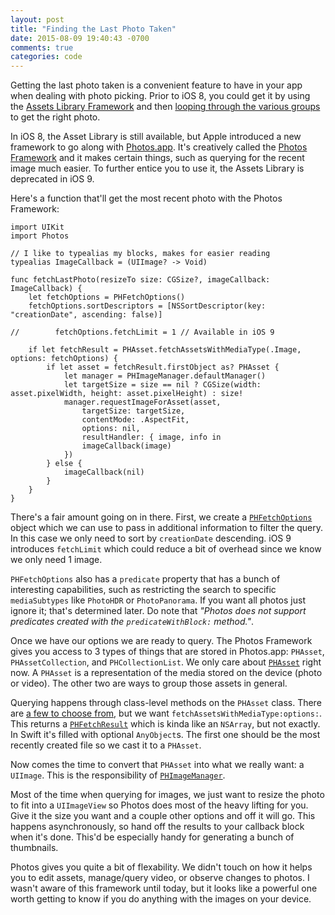 ```yaml
---
layout: post
title: "Finding the Last Photo Taken"
date: 2015-08-09 19:40:43 -0700
comments: true
categories: code
---
```


Getting the last photo taken is a convenient feature to have in your app when dealing with photo picking. Prior to iOS 8, you could get it by using the [Assets Library Framework](https://developer.apple.com/library/ios/documentation/AssetsLibrary/Reference/AssetsLibraryFramework/index.html#//apple_ref/doc/uid/TP40009730) and then [looping through the various groups](http://stackoverflow.com/a/10200857/736) to get the right photo.

In iOS 8, the Asset Library is still available, but Apple introduced a new framework to go along with [Photos.app](http://www.apple.com/osx/photos/). It's creatively called the [Photos Framework](https://developer.apple.com/library/ios/documentation/Photos/Reference/Photos_Framework/index.html#//apple_ref/doc/uid/TP40014408) and it makes certain things, such as querying for the recent image much easier. To further entice you to use it, the Assets Library is deprecated in iOS 9.

Here's a function that'll get the most recent photo with the Photos Framework:

```
import UIKit
import Photos

// I like to typealias my blocks, makes for easier reading
typealias ImageCallback = (UIImage? -> Void)

func fetchLastPhoto(resizeTo size: CGSize?, imageCallback: ImageCallback) {
    let fetchOptions = PHFetchOptions()
    fetchOptions.sortDescriptors = [NSSortDescriptor(key: "creationDate", ascending: false)]
    
//        fetchOptions.fetchLimit = 1 // Available in iOS 9

    if let fetchResult = PHAsset.fetchAssetsWithMediaType(.Image, options: fetchOptions) {
        if let asset = fetchResult.firstObject as? PHAsset {
            let manager = PHImageManager.defaultManager()
            let targetSize = size == nil ? CGSize(width: asset.pixelWidth, height: asset.pixelHeight) : size!
            manager.requestImageForAsset(asset,
                targetSize: targetSize,
                contentMode: .AspectFit,
                options: nil,
                resultHandler: { image, info in
                imageCallback(image)
            })
        } else {
            imageCallback(nil)
        }
    }
}
```

There's a fair amount going on in there. First, we create a [`PHFetchOptions`](https://developer.apple.com/library/prerelease/ios/documentation/Photos/Reference/PHFetchOptions_Class/index.html#//apple_ref/occ/cl/PHFetchOptions) object which we can use to pass in additional information to filter the query. In this case we only need to sort by `creationDate` descending. iOS 9 introduces `fetchLimit` which could reduce a bit of overhead since we know we only need 1 image.

`PHFetchOptions` also has a `predicate` property that has a bunch of interesting capabilities, such as restricting the search to specific `mediaSubtypes` like `PhotoHDR` or `PhotoPanorama`. If you want all photos just ignore it; that's determined later. Do note that *"Photos does not support predicates created with the `predicateWithBlock:` method."*.

Once we have our options we are ready to query. The Photos Framework gives you access to 3 types of things that are stored in Photos.app: `PHAsset`, `PHAssetCollection`, and `PHCollectionList`. We only care about [`PHAsset`](https://developer.apple.com/library/prerelease/ios/documentation/Photos/Reference/PHAsset_Class/index.html#//apple_ref/occ/cl/PHAsset) right now. A `PHAsset` is a representation of the media stored on the device (photo or video). The other two are ways to group those assets in general.

Querying happens through class-level methods on the `PHAsset` class. There are [a few to choose from](https://developer.apple.com/library/prerelease/ios/documentation/Photos/Reference/PHAsset_Class/index.html#//apple_ref/doc/uid/TP40014383-CH1-SW2), but we want `fetchAssetsWithMediaType:options:`. This returns a [`PHFetchResult`](https://developer.apple.com/library/prerelease/ios/documentation/Photos/Reference/PHFetchResult_Class/index.html#//apple_ref/occ/cl/PHFetchResult) which is kinda like an `NSArray`, but not exactly. In Swift it's filled with optional `AnyObject`s. The first one should be the most recently created file so we cast it to a `PHAsset`.

Now comes the time to convert that `PHAsset` into what we really want: a `UIImage`. This is the responsibility of [`PHImageManager`](https://developer.apple.com/library/prerelease/ios/documentation/Photos/Reference/PHImageManager_Class/index.html#//apple_ref/occ/cl/PHImageManager). 

Most of the time when querying for images, we just want to resize the photo to fit into a `UIImageView` so Photos does most of the heavy lifting for you. Give it the size you want and a couple other options and off it will go. This happens asynchronously, so hand off the results to your callback block when it's done. This'd be especially handy for generating a bunch of thumbnails.

Photos gives you quite a bit of flexability. We didn't touch on how it helps you to edit assets, manage/query video, or observe changes to photos. I wasn't aware of this framework until today, but it looks like a powerful one worth getting to know if you do anything with the images on your device.